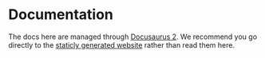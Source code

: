 # Documentation

The docs here are managed through [Docusaurus 2](https://docusaurus.io/).
We recommend you go directly to the [staticly generated website](https://docs.twenty.com) rather than read them here.